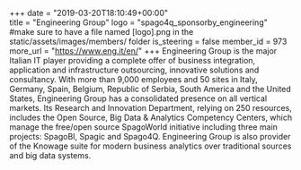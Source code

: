 +++
date = "2019-03-20T18:10:49+00:00"       
title = "Engineering Group"
logo = "spago4q_sponsorby_engineering" #make sure to have a file named [logo].png in the static/assets/images/members/ folder
is_steering = false
member_id = 973
more_url = "https://www.eng.it/en/"
+++
Engineering Group is the major Italian IT player providing a complete offer of business integration, application and infrastructure outsourcing, innovative solutions and consultancy. With more than 9,000 employees and 50 sites in Italy, Germany, Spain, Belgium, Republic of Serbia, South America and the United States, Engineering Group has a consolidated presence on all vertical markets. Its Research and Innovation Department, relying on 250 resources, includes the Open Source, Big Data & Analytics Competency Centers, which manage the free/open source SpagoWorld initiative including three main projects: SpagoBI, Spagic and Spago4Q. Engineering Group is also provider of the Knowage suite for modern business analytics over traditional sources and big data systems.